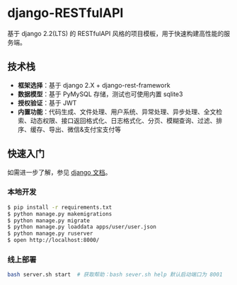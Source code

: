 # django-RESTfulAPI

基于 django 2.2(LTS) 的 RESTfulAPI 风格的项目模板，用于快速构建高性能的服务端。

## 技术栈

- **框架选择**：基于 django 2.X + django-rest-framework
- **数据模型**：基于 PyMySQL 存储，测试也可使用内置 sqlite3
- **授权验证**：基于 JWT
- **内置功能**：代码生成、文件处理、用户系统、异常处理、异步处理、全文检索、动态权限、接口返回格式化、日志格式化、分页、模糊查询、过滤、排序、缓存、导出、微信&支付宝支付等

## 快速入门

如需进一步了解，参见 [django 文档](https://docs.djangoproject.com/en/2.2/)。

### 本地开发

```bash
$ pip install -r requirements.txt
$ python manage.py makemigrations
$ python manage.py migrate
$ python manage.py loaddata apps/user/user.json
$ python manage.py ruserver
$ open http://localhost:8000/
```

### 线上部署

```bash
bash server.sh start  # 获取帮助：bash sever.sh help 默认启动端口为 8001
```